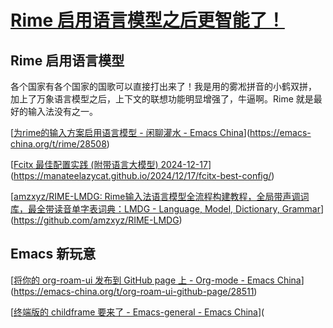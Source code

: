 # [Rime 启用语言模型之后更智能了！](https://github.com/VandeeFeng/gitmemo/issues/27)

## Rime 启用语言模型

各个国家有各个国家的国歌可以直接打出来了！我是用的雾凇拼音的小鹤双拼， 加上了万象语言模型之后，上下文的联想功能明显增强了，牛逼啊。Rime 就是最好的输入法没有之一。

[[为rime的输入方案启用语言模型 - 闲聊灌水 - Emacs China](https://emacs-china.org/t/rime/28508)](https://emacs-china.org/t/rime/28508)

[[Fcitx 最佳配置实践 (附带语言大模型) 2024-12-17](https://manateelazycat.github.io/2024/12/17/fcitx-best-config/)](https://manateelazycat.github.io/2024/12/17/fcitx-best-config/)

[[amzxyz/RIME-LMDG: Rime输入法语言模型全流程构建教程，全局带声调词库，最全带读音单字表词典：LMDG - Language, Model, Dictionary, Grammar](https://github.com/amzxyz/RIME-LMDG)](https://github.com/amzxyz/RIME-LMDG)

## Emacs 新玩意

[[将你的 org-roam-ui 发布到 GitHub page 上 - Org-mode - Emacs China](https://emacs-china.org/t/org-roam-ui-github-page/28511)](https://emacs-china.org/t/org-roam-ui-github-page/28511)

[[终端版的 childframe 要来了 - Emacs-general - Emacs China](https://emacs-china.org/t/childframe/28166)](